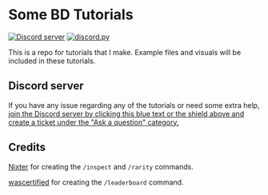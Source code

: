 # Some BD Tutorials
[![Discord server](https://img.shields.io/badge/OreoDex-Server-5865F2?logo=discord)](https://discord.gg/F3eGhQXara)
[![discord.py](https://img.shields.io/badge/discord-py-blue.svg)](https://github.com/Rapptz/discord.py)

This is a repo for tutorials that I make. Example files and visuals will be included in these tutorials.

## Discord server

If you have any issue regarding any of the tutorials or need some extra help, [join the Discord server by clicking this blue text or the shield above and create a ticket under the "Ask a question" category.](https://discord.gg/F3eGhQXara)

## Credits

[Nixter](https://github.com/itsjruntime/) for creating the `/inspect` and `/rarity` commands.

[wascertified](https://codeberg.org/wascertified/custom-cogs) for creating the `/leaderboard` command.
